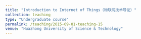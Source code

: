 ```yaml
---
title: "Introduction to Internet of Things（物联网技术导论）"
collection: teaching
type: "Undergraduate course"
permalink: /teaching/2015-09-01-teaching-15
venue: "Huazhong University of Science & Technology"
---
```

